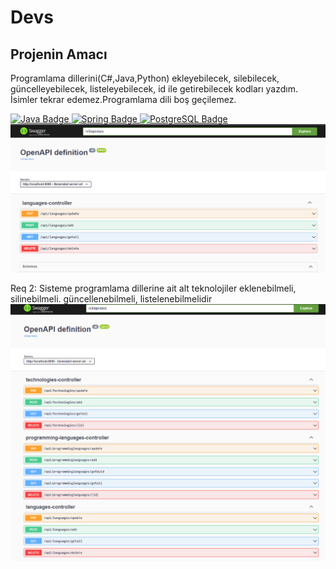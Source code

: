 # Devs

## Projenin Amacı <br>
Programlama dillerini(C#,Java,Python) ekleyebilecek, silebilecek, güncelleyebilecek, listeleyebilecek, id ile getirebilecek kodları yazdım. <br>
İsimler tekrar edemez.Programlama dili boş geçilemez.
<div id="badges" align="left">
  <a href="https://www.java.com/tr/">
    <img src="https://img.shields.io/badge/Java-fb5607?style=for-the-badge&logo=Java&logoColor=white" alt="Java Badge"/>
  </a>
   <a href="https://spring.io/">
    <img src="https://img.shields.io/badge/Spring-8ac926?style=for-the-badge&logo=Spring&logoColor=white" alt="Spring Badge"/>
  <a href="https://www.postgresql.org/">
    <img src="https://img.shields.io/badge/PostgreSQL-0081a7?style=for-the-badge&logo=PostgreSQL&logoColor=white" alt="PostgreSQL Badge"/>
  </a>
</div>
<img src="assets/images/0001.png">

Req 2:
Sisteme programlama dillerine ait alt teknolojiler eklenebilmeli, silinebilmeli. güncellenebilmeli, listelenebilmelidir
<img src="assets/images/002.png">